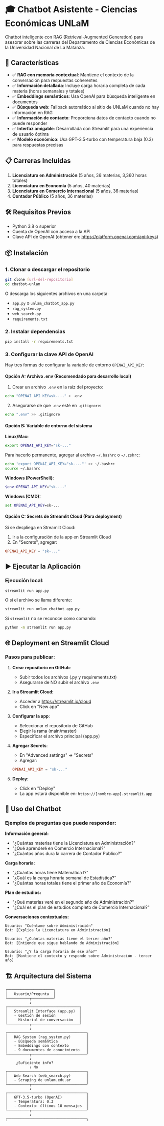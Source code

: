 # 🎓 Chatbot Asistente - Ciencias Económicas UNLaM

Chatbot inteligente con RAG (Retrieval-Augmented Generation) para asesorar sobre las carreras del Departamento de Ciencias Económicas de la Universidad Nacional de La Matanza.

## 🚀 Características

- ✅ **RAG con memoria contextual**: Mantiene el contexto de la conversación para respuestas coherentes
- ✅ **Información detallada**: Incluye carga horaria completa de cada materia (horas semanales y totales)
- ✅ **Embeddings semánticos**: Usa OpenAI para búsqueda inteligente en documentos
- ✅ **Búsqueda web**: Fallback automático al sitio de UNLaM cuando no hay información en RAG
- ✅ **Información de contacto**: Proporciona datos de contacto cuando no puede responder
- ✅ **Interfaz amigable**: Desarrollada con Streamlit para una experiencia de usuario óptima
- ✅ **Modelo económico**: Usa GPT-3.5-turbo con temperatura baja (0.3) para respuestas precisas

## 📋 Carreras Incluidas

1. **Licenciatura en Administración** (5 años, 36 materias, 3,360 horas totales)
2. **Licenciatura en Economía** (5 años, 40 materias)
3. **Licenciatura en Comercio Internacional** (5 años, 36 materias)
4. **Contador Público** (5 años, 36 materias)

## 🛠️ Requisitos Previos

- Python 3.8 o superior
- Cuenta de OpenAI con acceso a la API
- Clave API de OpenAI (obtener en: https://platform.openai.com/api-keys)

## 📦 Instalación

### 1. Clonar o descargar el repositorio

```bash
git clone [url-del-repositorio]
cd chatbot-unlam
```

O descarga los siguientes archivos en una carpeta:
- `app.py` o `unlam_chatbot_app.py`
- `rag_system.py`
- `web_search.py`
- `requirements.txt`

### 2. Instalar dependencias

```bash
pip install -r requirements.txt
```

### 3. Configurar la clave API de OpenAI

Hay tres formas de configurar la variable de entorno `OPENAI_API_KEY`:

#### **Opción A: Archivo .env (Recomendado para desarrollo local)**

1. Crear un archivo `.env` en la raíz del proyecto:
```bash
echo "OPENAI_API_KEY=sk-..." > .env
```

2. Asegurarse de que `.env` esté en `.gitignore`:
```bash
echo ".env" >> .gitignore
```

#### **Opción B: Variable de entorno del sistema**

**Linux/Mac:**
```bash
export OPENAI_API_KEY="sk-..."
```

Para hacerlo permanente, agregar al archivo `~/.bashrc` o `~/.zshrc`:
```bash
echo 'export OPENAI_API_KEY="sk-..."' >> ~/.bashrc
source ~/.bashrc
```

**Windows (PowerShell):**
```powershell
$env:OPENAI_API_KEY="sk-..."
```

**Windows (CMD):**
```cmd
set OPENAI_API_KEY=sk-...
```

#### **Opción C: Secrets de Streamlit Cloud (Para deployment)**

Si se despliega en Streamlit Cloud:

1. Ir a la configuración de la app en Streamlit Cloud
2. En "Secrets", agregar:
```toml
OPENAI_API_KEY = "sk-..."
```

## ▶️ Ejecutar la Aplicación

### Ejecución local:

```bash
streamlit run app.py
```

O si el archivo se llama diferente:
```bash
streamlit run unlam_chatbot_app.py
```

Si `streamlit` no se reconoce como comando:
```bash
python -m streamlit run app.py
```

## 🌐 Deployment en Streamlit Cloud

### Pasos para publicar:

1. **Crear repositorio en GitHub**:
   - Subir todos los archivos (.py y requirements.txt)
   - Asegurarse de NO subir el archivo `.env`

2. **Ir a Streamlit Cloud**:
   - Acceder a https://streamlit.io/cloud
   - Click en "New app"

3. **Configurar la app**:
   - Seleccionar el repositorio de GitHub
   - Elegir la rama (main/master)
   - Especificar el archivo principal (app.py)

4. **Agregar Secrets**:
   - En "Advanced settings" → "Secrets"
   - Agregar:
   ```toml
   OPENAI_API_KEY = "sk-..."
   ```

5. **Deploy**:
   - Click en "Deploy"
   - La app estará disponible en: `https://[nombre-app].streamlit.app`

## 📖 Uso del Chatbot

### Ejemplos de preguntas que puede responder:

**Información general:**
- "¿Cuántas materias tiene la Licenciatura en Administración?"
- "¿Qué aprenderé en Comercio Internacional?"
- "¿Cuántos años dura la carrera de Contador Público?"

**Carga horaria:**
- "¿Cuántas horas tiene Matemática I?"
- "¿Cuál es la carga horaria semanal de Estadística?"
- "¿Cuántas horas totales tiene el primer año de Economía?"

**Plan de estudios:**
- "¿Qué materias veré en el segundo año de Administración?"
- "¿Cuál es el plan de estudios completo de Comercio Internacional?"

**Conversaciones contextuales:**
```
Usuario: "Cuéntame sobre Administración"
Bot: [Explica la Licenciatura en Administración]

Usuario: "¿Cuántas materias tiene el tercer año?"
Bot: [Entiende que sigue hablando de Administración]

Usuario: "¿Y la carga horaria de ese año?"
Bot: [Mantiene el contexto y responde sobre Administración - tercer año]
```

## 🏗️ Arquitectura del Sistema

```
┌─────────────────────┐
│   Usuario/Pregunta  │
└──────────┬──────────┘
           ↓
┌─────────────────────────────────┐
│   Streamlit Interface (app.py)  │
│   - Gestión de sesión           │
│   - Historial de conversación   │
└──────────┬──────────────────────┘
           ↓
┌────────────────────────────────────┐
│   RAG System (rag_system.py)       │
│   - Búsqueda semántica             │
│   - Embeddings con contexto        │
│   - 9 documentos de conocimiento   │
└──────────┬─────────────────────────┘
           ↓
     ¿Suficiente info?
           ↓ No
┌────────────────────────────────────┐
│   Web Search (web_search.py)       │
│   - Scraping de unlam.edu.ar       │
└──────────┬─────────────────────────┘
           ↓
┌────────────────────────────────────┐
│   GPT-3.5-turbo (OpenAI)           │
│   - Temperatura: 0.3               │
│   - Contexto: últimos 10 mensajes  │
└──────────┬─────────────────────────┘
           ↓
┌────────────────────────────────────┐
